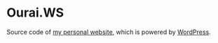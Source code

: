 # Ourai.WS

Source code of [my personal website](http://ourai.ws/), which is powered by [WordPress](https://wordpress.org).
